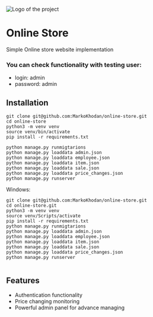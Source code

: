 ![Logo of the project](https://www.stylefactoryproductions.com/wp-content/uploads/2022/04/how-to-make-an-online-store.png)

# Online Store

Simple Online store website implementation

### You can check functionality with testing user:

* login: admin
* password: admin

## Installation 

```shell
git clone git@github.com:MarkoKhodan/online-store.git
cd online-store
python3 -m venv venv
source venv/bin/activate
pip install -r requirements.txt

python manage.py runmigtarions
python manage.py loaddata admin.json
python manage.py loaddata employee.json
python manage.py loaddata item.json
python manage.py loaddata sale.json
python manage.py loaddata price_changes.json
python manage.py runserver
```

Windows:
```shell
git clone git@github.com:MarkoKhodan/online-store.git
cd online-store.git
python3 -m venv venv
source venv/Scripts/activate
pip install -r requirements.txt
python manage.py runmigtarions
python manage.py loaddata admin.json
python manage.py loaddata employee.json
python manage.py loaddata item.json
python manage.py loaddata sale.json
python manage.py loaddata price_changes.json
python manage.py runserver
 
```
## Features

* Authentication functionality
* Price changing monitoring
* Powerful admin panel for advance managing